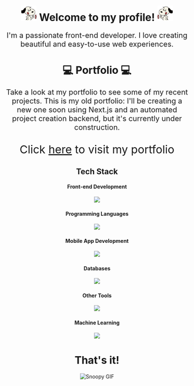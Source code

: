 <!-- Título -->
<h1 align="center">
  <img src="./icons/snoopy_icon_1_inverted.gif" height="42" alt="Snoopy emoji invertido">
  Welcome to my profile!
  <img src="./icons/snoopy_icon_1.gif" height="42" alt="Snoopy emoji">
</h1>


<!-- Descrição -->
<p align="center" style="font-size: 20px;">I'm a passionate front-end developer. I love creating beautiful and easy-to-use web experiences.</p>

<!-- Portfolio Link -->
<h1 align="center">💻 Portfolio 💻</h1>
<p align="center" style="font-size: 20px;">Take a look at my portfolio to see some of my recent projects. This is my old portfolio:
I'll be creating a new one soon using Next.js and an automated project creation backend, but it's currently under construction.</p>
<p align="center" style="font-size: 30px">Click <a href="https://luis-brasil-dev.vercel.app/" target="_blank">here</a> to visit my portfolio</a></p>
</p>

<!-- Tech Stack Section with skillicons.dev -->
<h2 align="center">Tech Stack</h2>

<h4 align="center">Front-end Development</h4>
<p align="center">
  <a href="https://skillicons.dev">
    <img src="https://skillicons.dev/icons?i=html,css,js,ts,react,svelte,tailwind" />
  </a>
</p>

<h4 align="center">Programming Languages</h4>
<p align="center">
  <a href="https://skillicons.dev">
    <img src="https://skillicons.dev/icons?i=py,js,ts" />
  </a>
</p>

<h4 align="center">Mobile App Development</h4>
<p align="center">
  <a href="https://skillicons.dev">
    <img src="https://skillicons.dev/icons?i=dart,flutter" />
  </a>
</p>

<h4 align="center">Databases</h4>
<p align="center">
  <a href="https://skillicons.dev">
    <img src="https://skillicons.dev/icons?i=postgres" />
  </a>
</p>

<h4 align="center">Other Tools</h4>
<p align="center">
  <a href="https://skillicons.dev">
    <img src="https://skillicons.dev/icons?i=docker,git,figma" />
  </a>
</p>

<h4 align="center">Machine Learning</h4>
<p align="center">
  <a href="https://skillicons.dev">
    <img src="https://skillicons.dev/icons?i=tensorflow" />
  </a>
</p>
<!-- GIF Adicional -->
<h1 align="center"> That's it!</h1>
<p align="center">
  <img src="https://www.animaatjes.nl/plaatjes/s/snoopy/15.gif" height="180" alt="Snoopy GIF">
</p>
